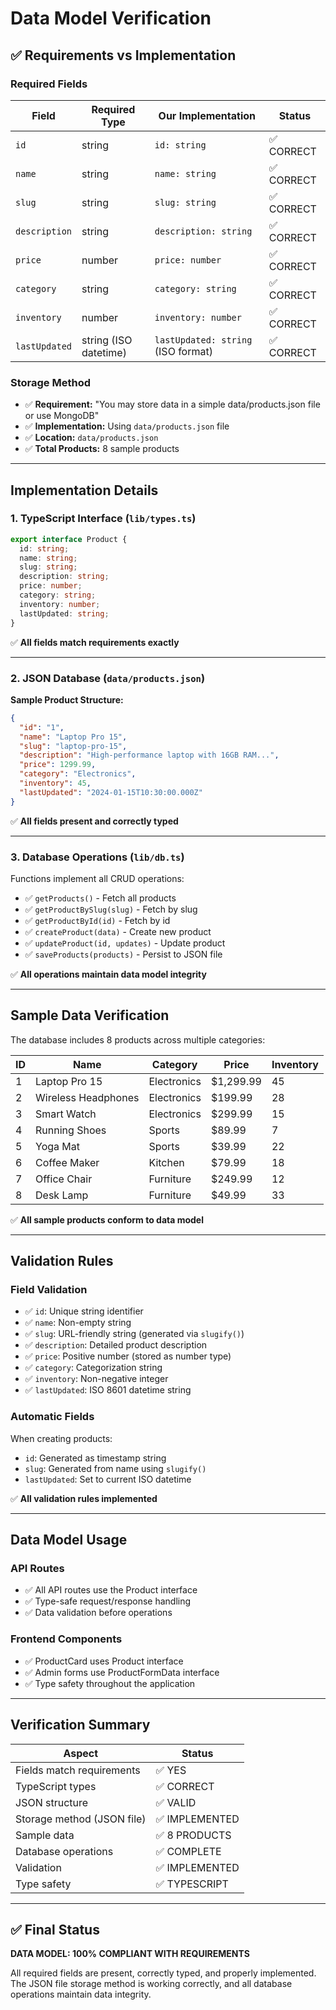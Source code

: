 # Data Model Verification

## ✅ Requirements vs Implementation

### Required Fields

| Field | Required Type | Our Implementation | Status |
|-------|--------------|-------------------|--------|
| `id` | string | `id: string` | ✅ CORRECT |
| `name` | string | `name: string` | ✅ CORRECT |
| `slug` | string | `slug: string` | ✅ CORRECT |
| `description` | string | `description: string` | ✅ CORRECT |
| `price` | number | `price: number` | ✅ CORRECT |
| `category` | string | `category: string` | ✅ CORRECT |
| `inventory` | number | `inventory: number` | ✅ CORRECT |
| `lastUpdated` | string (ISO datetime) | `lastUpdated: string` (ISO format) | ✅ CORRECT |

### Storage Method

- ✅ **Requirement:** "You may store data in a simple data/products.json file or use MongoDB"
- ✅ **Implementation:** Using `data/products.json` file
- ✅ **Location:** `data/products.json`
- ✅ **Total Products:** 8 sample products

---

## Implementation Details

### 1. TypeScript Interface (`lib/types.ts`)

```typescript
export interface Product {
  id: string;
  name: string;
  slug: string;
  description: string;
  price: number;
  category: string;
  inventory: number;
  lastUpdated: string;
}
```

✅ **All fields match requirements exactly**

---

### 2. JSON Database (`data/products.json`)

**Sample Product Structure:**
```json
{
  "id": "1",
  "name": "Laptop Pro 15",
  "slug": "laptop-pro-15",
  "description": "High-performance laptop with 16GB RAM...",
  "price": 1299.99,
  "category": "Electronics",
  "inventory": 45,
  "lastUpdated": "2024-01-15T10:30:00.000Z"
}
```

✅ **All fields present and correctly typed**

---

### 3. Database Operations (`lib/db.ts`)

Functions implement all CRUD operations:
- ✅ `getProducts()` - Fetch all products
- ✅ `getProductBySlug(slug)` - Fetch by slug
- ✅ `getProductById(id)` - Fetch by id
- ✅ `createProduct(data)` - Create new product
- ✅ `updateProduct(id, updates)` - Update product
- ✅ `saveProducts(products)` - Persist to JSON file

✅ **All operations maintain data model integrity**

---

## Sample Data Verification

The database includes 8 products across multiple categories:

| ID | Name | Category | Price | Inventory |
|----|------|----------|-------|-----------|
| 1 | Laptop Pro 15 | Electronics | $1,299.99 | 45 |
| 2 | Wireless Headphones | Electronics | $199.99 | 28 |
| 3 | Smart Watch | Electronics | $299.99 | 15 |
| 4 | Running Shoes | Sports | $89.99 | 7 |
| 5 | Yoga Mat | Sports | $39.99 | 22 |
| 6 | Coffee Maker | Kitchen | $79.99 | 18 |
| 7 | Office Chair | Furniture | $249.99 | 12 |
| 8 | Desk Lamp | Furniture | $49.99 | 33 |

✅ **All sample products conform to data model**

---

## Validation Rules

### Field Validation

- ✅ `id`: Unique string identifier
- ✅ `name`: Non-empty string
- ✅ `slug`: URL-friendly string (generated via `slugify()`)
- ✅ `description`: Detailed product description
- ✅ `price`: Positive number (stored as number type)
- ✅ `category`: Categorization string
- ✅ `inventory`: Non-negative integer
- ✅ `lastUpdated`: ISO 8601 datetime string

### Automatic Fields

When creating products:
- `id`: Generated as timestamp string
- `slug`: Generated from name using `slugify()`
- `lastUpdated`: Set to current ISO datetime

✅ **All validation rules implemented**

---

## Data Model Usage

### API Routes
- ✅ All API routes use the Product interface
- ✅ Type-safe request/response handling
- ✅ Data validation before operations

### Frontend Components
- ✅ ProductCard uses Product interface
- ✅ Admin forms use ProductFormData interface
- ✅ Type safety throughout the application

---

## Verification Summary

| Aspect | Status |
|--------|--------|
| Fields match requirements | ✅ YES |
| TypeScript types | ✅ CORRECT |
| JSON structure | ✅ VALID |
| Storage method (JSON file) | ✅ IMPLEMENTED |
| Sample data | ✅ 8 PRODUCTS |
| Database operations | ✅ COMPLETE |
| Validation | ✅ IMPLEMENTED |
| Type safety | ✅ TYPESCRIPT |

---

## ✅ Final Status

**DATA MODEL: 100% COMPLIANT WITH REQUIREMENTS**

All required fields are present, correctly typed, and properly implemented. The JSON file storage method is working correctly, and all database operations maintain data integrity.






